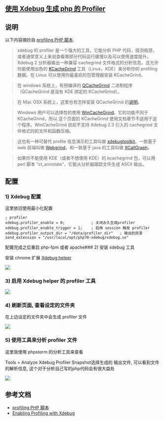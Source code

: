 ## [使用 Xdebug 生成 php 的 Profiler](https://segmentfault.com/a/1190000011401007)

## 说明

以下内容摘抄自 [profiling PHP 脚本][0]

> xdebug 的 profiler 是一个强大的工具，它能分析 PHP 代码，探测瓶颈，或者通常意义上来说查看哪部分代码运行缓慢以及可以使用速度提升。Xdebug 2 分析器输出一种兼容 cachegrind 文件格式的分析信息。这允许你能使用出色的 [KCacheGrind][1] 工具（Linux，KDE）来分析你的 profiling 数据。在 Linux 可以使用你最喜欢的包管理器安装 KCacheGrind。

> 在 windows 系统上，有预编译的 [QCacheGrind][2] 二进制程序（QCacheGrind 是没有 KDE 绑定的 KCacheGrind）。

> 在 Mac OSX 系统上，这里也有怎样安装 QCacheGrind 的[说明][3]。

> Windows 用户可以选择性的使用 [WinCacheGrind][4]。它的功能不同于 KCacheGrind，所以 这个页面的 KCacheGrind 使用文档章节不适用于这个程序。WinCacheGrind 目前不支持 Xdebug 2.3 引入的 cachegrind 文件格式的的文件和函数压缩。

> 这也有一种可替代 profile 信息演示的工具叫做 [xdebugtoolkit][5]。一款基于 web 前端叫做 [Webgrind][6]，和一款基于 java 的工具叫做 [XCallGraph][7]。

> 如果你不能使用 KDE（或者不想使用 KDE）的 kcachegrind 包，可以用 perl 脚本 "ct_annotate"，它能从分析器跟踪文件生成 ASCII 输出。

## 配置

### 1) Xdebug 配置

这里依旧使用最小化配置

    ; profiler
    xdebug.profiler_enable = 0;            ; 关闭永久生成profiler
    xdebug.profiler_enable_trigger = 1;    ; 启用 session 触发 profiler
    xdebug.profiler_output_dir = "/data/profiler_dir"   ; 输出的目录
    zend_extension = "/usr/local/opt/php70-xdebug/xdebug.so"

配置完成之后重启 php-fpm 或者 apache### 2) 安装 xdebug 工具

安装 chrome 扩展 [Xdebug helper][8]

![][9]

### 3) 启用 Xdebug helper 的 profiler 工具

![][10]

### 4) 刷新页面, 查看设定的文件夹

在上边设定的文件夹中会生成 profiler 文件

![][11]

### 5) 使用工具来分析 profiler 文件

这里我使用 phpstorm 的分析工具来查看

Tools > Analyze Xdebug Profiler Snapshot选择生成的 输出文件, 可以看到文件的解析信息, 这个对于分析自己写的php代码会有很大益处

![][12]

## 参考文档

* [profiling PHP 脚本][0]
* [Enabling Profiling with Xdebug][13]

[0]: http://xdebug.org.cn/docs/profiler
[1]: https://kcachegrind.github.io/
[2]: http://sourceforge.net/projects/qcachegrindwin/
[3]: http://www.tekkie.ro/computer-setup/how-to-install-kcachegrind-qcachegrind-on-mac-osx/
[4]: http://ceefour.github.io/wincachegrind/
[5]: https://github.com/alexeykupershtokh/xdebugtoolkit
[6]: https://github.com/jokkedk/webgrind
[7]: http://sourceforge.net/projects/xcallgraph/
[8]: https://chrome.google.com/webstore/detail/xdebug-helper/eadndfjplgieldjbigjakmdgkmoaaaoc
[9]: ./img/1460000011387674.png
[10]: ./img/1460000011401010.png
[11]: ./img/1460000011401011.png
[12]: ./img/1460000011401012.png
[13]: https://www.jetbrains.com/help/phpstorm/enabling-profiling-with-xdebug.html#d128831e22